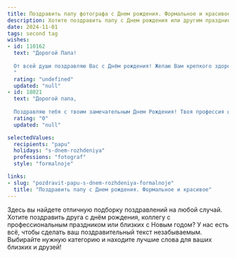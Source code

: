 ```yaml
---
title: Поздравить папу фотографа c Днем рождения. Формальное и красивое
description: Хотите поздравить папу c Днем рождения или другим праздником? Наш ИИ создаст незабываемое поздравление, а вы обязательно выделитесь среди других.  
date: 2024-11-01
tags: second tag
wishes:
- id: 110162
  text: "Дорогой Папа!
  
  От всей души поздравляю Вас с Днём рождения! Желаю Вам крепкого здоровья, неиссякаемого вдохновения в Вашей профессиональной деятельности фотографа и  многих счастливых мгновений, наполненных яркими красками жизни и теплом семейного очага. Пусть каждый Ваш снимок будет шедевром, а жизнь –  полной радости и благополучия.
  "
  rating: "undefined"
  updated: "null"
- id: 18021
  text: "Дорогой папа,
  
  Поздравляю тебя с твоим замечательным Днем Рождения! Твоя профессия фотографа всегда вдохновляла и восхищала, и я знаю, что твои снимки сохраняют самые дорогие для нас моменты. Желаю тебе неиссякаемого творческого вдохновения, здоровья и счастья. Пусть каждый день твоей жизни будет таким же ярким и запоминающимся, как лучшие твои фотографии. С любовью и уважением."
  rating: "0"
  updated: "null"

selectedValues:
  recipients: "papu"
  holidays: "s-dnem-rozhdeniya"
  professions: "fotograf"
  style: "formalnoje"

links:
- slug: "pozdravit-papu-s-dnem-rozhdeniya-formalnoje"
  title: "Поздравить папу c Днем рождения. Формальное и красивое"
---
```


Здесь вы найдете отличную подборку поздравлений на любой случай. 
Хотите поздравить друга с днём рождения, коллегу с профессиональным праздником или близких с Новым годом? У нас есть всё, чтобы сделать ваш поздравительный текст незабываемым. Выбирайте нужную категорию и находите лучшие слова для ваших близких и друзей!
